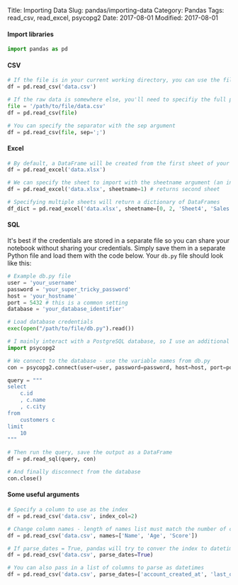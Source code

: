 Title: Importing Data
Slug: pandas/importing-data
Category: Pandas
Tags: read_csv, read_excel, psycopg2
Date: 2017-08-01
Modified: 2017-08-01

#### Import libraries


```python
import pandas as pd
```

#### CSV


```python
# If the file is in your current working directory, you can use the filename as an arguement
df = pd.read_csv('data.csv')

# If the raw data is somewhere else, you'll need to specifiy the full path
file = '/path/to/file/data.csv'
df = pd.read_csv(file)

# You can specify the separator with the sep argument
df = pd.read_csv(file, sep=';')
```

#### Excel 


```python
# By default, a DataFrame will be created from the first sheet of your Excel file
df = pd.read_excel('data.xlsx')

# We can specify the sheet to import with the sheetname argument (an integer or string)
df = pd.read_excel('data.xlsx', sheetname=1) # returns second sheet

# Specifying multiple sheets will return a dictionary of DataFrames
df_dict = pd.read_excel('data.xlsx', sheetname=[0, 2, 'Sheet4', 'Sales 2016'])
```

#### SQL
It's best if the credentials are stored in a separate file so you can share your notebook without sharing your credentials. Simply save them in a separate Python file and load them with the code below. Your ```db.py``` file should look like this:


```python
# Example db.py file
user = 'your_username'
password = 'your_super_tricky_password'
host = 'your_hostname'
port = 5432 # this is a common setting
database = 'your_database_identifier'
```


```python
# Load database credentials
exec(open("/path/to/file/db.py").read())
```


```python
# I mainly interact with a PostgreSQL database, so I use an additional library for this
import psycopg2

# We connect to the database - use the variable names from db.py
con = psycopg2.connect(user=user, password=password, host=host, port=port, database=database)

query = """
select
    c.id
    , c.name
    , c.city
from
    customers c
limit
    10
"""

# Then run the query, save the output as a DataFrame
df = pd.read_sql(query, con)

# And finally disconnect from the database
con.close()
```

#### Some useful arguments


```python
# Specify a column to use as the index
df = pd.read_csv('data.csv', index_col=2)

# Change column names - length of names list must match the number of columns
df = pd.read_csv('data.csv', names=['Name', 'Age', 'Score'])

# If parse_dates = True, pandas will try to conver the index to datetime
df = pd.read_csv('data.csv', parse_dates=True)

# You can also pass in a list of columns to parse as datetimes
df = pd.read_csv('data.csv', parse_dates=['account_created_at', 'last_order_date']
```
